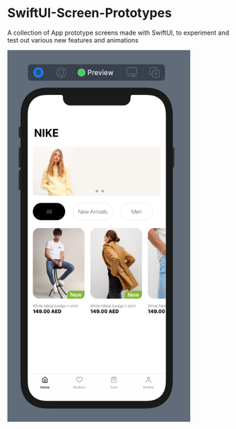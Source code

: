 # SwiftUI-Screen-Prototypes
A collection of App prototype screens made with SwiftUI, to experiment and test out various new features and animations

<img src="/Ecommerce Screens/home.png" width="414" height="840"> 
